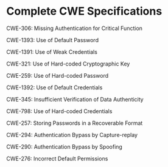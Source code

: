 

# Complete CWE Specifications

CWE-306: Missing Authentication for Critical Function

CWE-1393: Use of Default Password

CWE-1391: Use of Weak Credentials

CWE-321: Use of Hard-coded Cryptographic Key

CWE-259: Use of Hard-coded Password

CWE-1392: Use of Default Credentials

CWE-345: Insufficient Verification of Data Authenticity

CWE-798: Use of Hard-coded Credentials

CWE-257: Storing Passwords in a Recoverable Format

CWE-294: Authentication Bypass by Capture-replay

CWE-290: Authentication Bypass by Spoofing

CWE-276: Incorrect Default Permissions